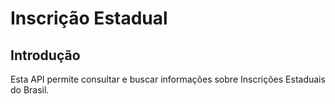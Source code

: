 # Inscrição Estadual

## Introdução

Esta API permite consultar e buscar informações sobre Inscrições Estaduais do Brasil.
